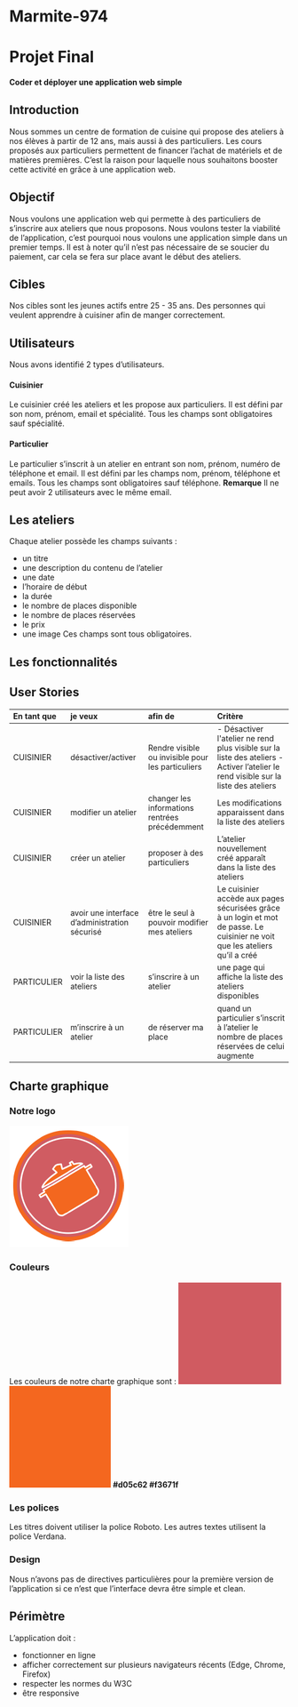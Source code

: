# Marmite-974
 
# Projet Final

#### Coder et déployer une application web simple

## Introduction

Nous sommes un centre de formation de cuisine qui propose des ateliers à nos élèves à
partir de 12 ans, mais aussi à des particuliers.
Les cours proposés aux particuliers permettent de financer l’achat de matériels et de
matières premières.
C’est la raison pour laquelle nous souhaitons booster cette activité en grâce à une
application web.

## Objectif

Nous voulons une application web qui permette à des particuliers de s’inscrire aux ateliers
que nous proposons.
Nous voulons tester la viabilité de l’application, c’est pourquoi nous voulons une application
simple dans un premier temps.
Il est à noter qu’il n’est pas nécessaire de se soucier du paiement, car cela se fera sur place
avant le début des ateliers.

## Cibles

Nos cibles sont les jeunes actifs entre 25 - 35 ans. Des personnes qui veulent apprendre à
cuisiner afin de manger correctement.


## Utilisateurs

Nous avons identifié 2 types d’utilisateurs.

#### Cuisinier

Le cuisinier créé les ateliers et les propose aux particuliers.
Il est défini par son nom, prénom, email et spécialité.
Tous les champs sont obligatoires sauf spécialité.

#### Particulier

Le particulier s’inscrit à un atelier en entrant son nom, prénom, numéro de téléphone et
email.
Il est défini par les champs nom, prénom, téléphone et emails. Tous les champs sont
obligatoires sauf téléphone.
**Remarque**
Il ne peut avoir 2 utilisateurs avec le même email.

## Les ateliers

Chaque atelier possède les champs suivants :

- un titre
- une description du contenu de l’atelier
- une date
- l’horaire de début
- la durée
- le nombre de places disponible
- le nombre de places réservées
- le prix
- une image
Ces champs sont tous obligatoires.


## Les fonctionnalités
## User Stories 

| En tant que    | je veux                      | afin de                                           | Critère                                         |                  
| :--------------| :----------------------------| :-------------------------------------------------| :------------------------------------------------------------|
|   CUISINIER    | désactiver/activer           | Rendre visible ou invisible pour les particuliers |- Désactiver l'atelier ne rend plus visible sur la liste des ateliers  - Activer l’atelier le rend visible sur la liste des ateliers |
|   CUISINIER    |modifier un atelier           |changer les informations rentrées précédemment     |Les modifications apparaissent dans la liste des ateliers      |
|   CUISINIER    | créer un atelier             |proposer à des particuliers                        |L’atelier nouvellement créé apparaît dans la liste des ateliers|
|   CUISINIER    |avoir une interface d’administration sécurisé|être le seul à pouvoir modifier mes ateliers|Le cuisinier accède aux pages sécurisées grâce à un login et mot de passe. Le cuisinier ne voit que les ateliers qu’il a créé|
|  PARTICULIER   |voir la liste des ateliers    |s’inscrire à un atelier                            |une page qui affiche la liste des ateliers disponibles         |
|  PARTICULIER   |m’inscrire à un atelier       |de réserver ma place     |quand un particulier s’inscrit à l’atelier le nombre de places réservées de celui augmente|



## Charte graphique

### Notre logo

![sparkles](ressources/images/logo-marmite974.png)

### Couleurs

Les couleurs de notre charte graphique sont :
![sparkles](ressources/images/couleur1.png) ![sparkles](ressources/images/couleur2.png)
**#d05c62 #f3671f**

### Les polices

Les titres doivent utiliser la police Roboto.
Les autres textes utilisent la police Verdana.

### Design

Nous n’avons pas de directives particulières pour la première version de l’application si ce
n’est que l’interface devra être simple et clean.


## Périmètre

L’application doit :

- fonctionner en ligne
- afficher correctement sur plusieurs navigateurs récents (Edge, Chrome, Firefox)
- respecter les normes du W3C
- être responsive
























